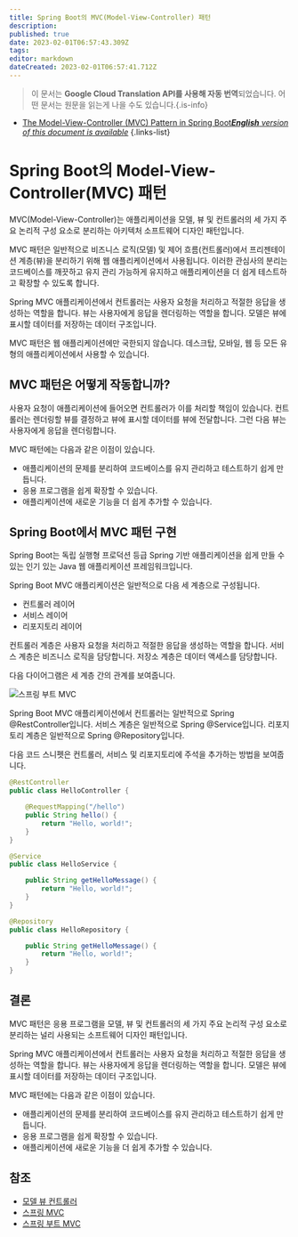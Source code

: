 ```yaml
---
title: Spring Boot의 MVC(Model-View-Controller) 패턴
description: 
published: true
date: 2023-02-01T06:57:43.309Z
tags: 
editor: markdown
dateCreated: 2023-02-01T06:57:41.712Z
---
```


> 이 문서는 **Google Cloud Translation API를 사용해 자동 번역**되었습니다.
어떤 문서는 원문을 읽는게 나을 수도 있습니다.{.is-info}

- [The Model-View-Controller (MVC) Pattern in Spring Boot***English** version of this document is available*](/en/Knowledge-base/Spring-Boot/the-model-view-controller-mvc-pattern-in-spring-boot)
{.links-list}



# Spring Boot의 Model-View-Controller(MVC) 패턴

MVC(Model-View-Controller)는 애플리케이션을 모델, 뷰 및 컨트롤러의 세 가지 주요 논리적 구성 요소로 분리하는 아키텍처 소프트웨어 디자인 패턴입니다.

MVC 패턴은 일반적으로 비즈니스 로직(모델) 및 제어 흐름(컨트롤러)에서 프리젠테이션 계층(뷰)을 분리하기 위해 웹 애플리케이션에서 사용됩니다. 이러한 관심사의 분리는 코드베이스를 깨끗하고 유지 관리 가능하게 유지하고 애플리케이션을 더 쉽게 테스트하고 확장할 수 있도록 합니다.

Spring MVC 애플리케이션에서 컨트롤러는 사용자 요청을 처리하고 적절한 응답을 생성하는 역할을 합니다. 뷰는 사용자에게 응답을 렌더링하는 역할을 합니다. 모델은 뷰에 표시할 데이터를 저장하는 데이터 구조입니다.

MVC 패턴은 웹 애플리케이션에만 국한되지 않습니다. 데스크탑, 모바일, 웹 등 모든 유형의 애플리케이션에서 사용할 수 있습니다.

## MVC 패턴은 어떻게 작동합니까?

사용자 요청이 애플리케이션에 들어오면 컨트롤러가 이를 처리할 책임이 있습니다. 컨트롤러는 렌더링할 뷰를 결정하고 뷰에 표시할 데이터를 뷰에 전달합니다. 그런 다음 뷰는 사용자에게 응답을 렌더링합니다.

MVC 패턴에는 다음과 같은 이점이 있습니다.

- 애플리케이션의 문제를 분리하여 코드베이스를 유지 관리하고 테스트하기 쉽게 만듭니다.
- 응용 프로그램을 쉽게 확장할 수 있습니다.
- 애플리케이션에 새로운 기능을 더 쉽게 추가할 수 있습니다.

## Spring Boot에서 MVC 패턴 구현

Spring Boot는 독립 실행형 프로덕션 등급 Spring 기반 애플리케이션을 쉽게 만들 수 있는 인기 있는 Java 웹 애플리케이션 프레임워크입니다.

Spring Boot MVC 애플리케이션은 일반적으로 다음 세 계층으로 구성됩니다.

- 컨트롤러 레이어
- 서비스 레이어
- 리포지토리 레이어

컨트롤러 계층은 사용자 요청을 처리하고 적절한 응답을 생성하는 역할을 합니다. 서비스 계층은 비즈니스 로직을 담당합니다. 저장소 계층은 데이터 액세스를 담당합니다.

다음 다이어그램은 세 계층 간의 관계를 보여줍니다.

![스프링 부트 MVC](https://miro.medium.com/max/875/1*tYH4i0zAj7zQLxB7-tscKg.png)

Spring Boot MVC 애플리케이션에서 컨트롤러는 일반적으로 Spring @RestController입니다. 서비스 계층은 일반적으로 Spring @Service입니다. 리포지토리 계층은 일반적으로 Spring @Repository입니다.

다음 코드 스니펫은 컨트롤러, 서비스 및 리포지토리에 주석을 추가하는 방법을 보여줍니다.

```java
@RestController
public class HelloController {

    @RequestMapping("/hello")
    public String hello() {
        return "Hello, world!";
    }
}
```

```java
@Service
public class HelloService {

    public String getHelloMessage() {
        return "Hello, world!";
    }
}
```

```java
@Repository
public class HelloRepository {

    public String getHelloMessage() {
        return "Hello, world!";
    }
}
```

## 결론

MVC 패턴은 응용 프로그램을 모델, 뷰 및 컨트롤러의 세 가지 주요 논리적 구성 요소로 분리하는 널리 사용되는 소프트웨어 디자인 패턴입니다.

Spring MVC 애플리케이션에서 컨트롤러는 사용자 요청을 처리하고 적절한 응답을 생성하는 역할을 합니다. 뷰는 사용자에게 응답을 렌더링하는 역할을 합니다. 모델은 뷰에 표시할 데이터를 저장하는 데이터 구조입니다.

MVC 패턴에는 다음과 같은 이점이 있습니다.

- 애플리케이션의 문제를 분리하여 코드베이스를 유지 관리하고 테스트하기 쉽게 만듭니다.
- 응용 프로그램을 쉽게 확장할 수 있습니다.
- 애플리케이션에 새로운 기능을 더 쉽게 추가할 수 있습니다.

## 참조

- [모델 뷰 컨트롤러](https://en.wikipedia.org/wiki/Model–view–controller)
- [스프링 MVC](https://docs.spring.io/spring/docs/current/spring-framework-reference/web.html#mvc)
- [스프링 부트 MVC](https://docs.spring.io/spring-boot/docs/current/reference/html/boot-features-spring-mvc.html)